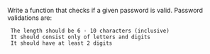 Write a function that checks if a given password is valid. Password validations are:

     The length should be 6 - 10 characters (inclusive)
     It should consist only of letters and digits
     It should have at least 2 digits
